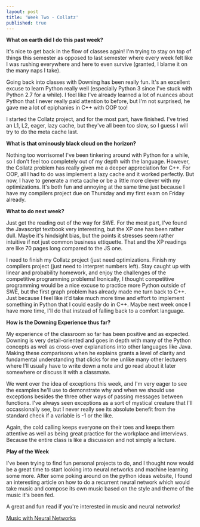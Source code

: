 ```yaml
---
layout: post
title: 'Week Two - Collatz'
published: true
---
```

**What on earth did I do this past week?**

  It's nice to get back in the flow of classes again! I'm trying to stay on top of things this semester as opposed to last semester where every week felt like I was rushing everywhere and here to even survive (granted, I blame it on the many naps I take). 
  
  Going back into classes with Downing has been really fun. It's an excellent excuse to learn Python really well (especially Python 3 since I've stuck with Python 2.7 for a while). I feel like I've already learned a lot of nuances about Python that I never really paid attention to before, but I'm not surprised, he gave me a lot of epiphanies in C++ with OOP too!
  
  I started the Collatz project, and for the most part, have finished. I've tried an L1, L2, eager, lazy cache, but they've all been too slow, so I guess I will try to do the meta cache last.
  
**What is that ominously black cloud on the horizon?**

Nothing too worrisome! I've been tinkering around with Python for a while, so I don't feel too completely out of my depth with the language. However, the Collatz problem has really given me a deeper appreciation for C++. For OOP, all I had to do was implement a lazy cache and it worked perfectly. But now, I have to generate a meta cache or be a little more clever with my optimizations. It's both fun and annoying at the same time just because I have my compilers project due on Thursday and my first exam on Friday already.

**What to do next week?**

  Just get the reading out of the way for SWE. For the most part, I've found the Javascript textbook very interesting, but the XP one has been rather dull. Maybe it's hindsight bias, but the points it stresses seem rather intuitive if not just common business ettiquette. That and the XP readings are like 70 pages long compared to the JS one. 
  
  I need to finish my Collatz project (just need optimizations. Finish my compilers project (just need to interpret numbers left). Stay caught up with linear and probability homework, and enjoy the challenges of the competitive programming problems! Ironically, I thought competitive programming would be a nice excuse to practice more Python outside of SWE, but the first graph problem has already made me turn back to C++. Just because I feel like it'd take much more time and effort to implement something in Python that I could easily do in C++. Maybe next week once I have more time, I'll do that instead of falling back to a comfort language. 

**How is the Downing Experience thus far?**

  My experience of the classroom so far has been positive and as expected. Downing is very detail-oriented and goes in depth with many of the Python concepts as well as cross-over explanations into other languages like Java. Making these comparisons when he explains grants a level of clarity and fundamental understanding that clicks for me unlike many other lecturers where I'll usually have to write down a note and go read about it later somewhere or discuss it with a classmate.
  
  We went over the idea of exceptions this week, and I'm very eager to see the examples he'll use to demonstrate why and when we should use exceptions besides the three other ways of passing messages between functions. I've always seen exceptions as a sort of mystical creature that I'll occassionally see, but I never really see its absolute benefit from the standard check if a variable is -1 or the like.
  
  Again, the cold calling keeps everyone on their toes and keeps them attentive as well as being great practice for the workplace and interviews. Because the entire class is like a discussion and not simply a lecture.

**Play of the Week**
  
  I've been trying to find fun personal projects to do, and I thought now would be a great time to start looking into neural networks and machine learning some more. After some poking around on the python ideas website, I found an interesting article on how to do a recurrent neural network which would take music and compose its own music based on the style and theme of the music it's been fed. 
  
  A great and fun read if you're interested in music and neural networks!
  
  [Music with Neural Networks](http://www.hexahedria.com/2015/08/03/composing-music-with-recurrent-neural-networks/)
